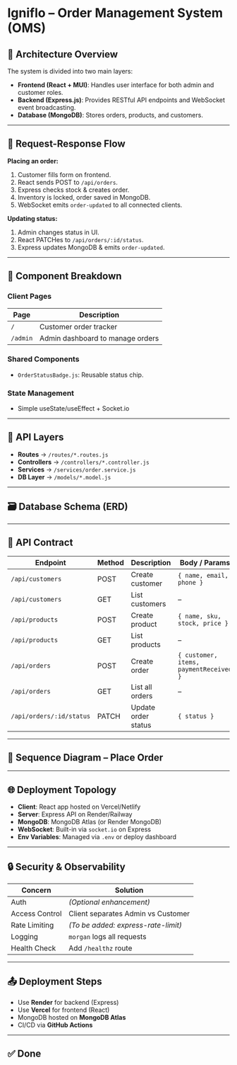 # Igniflo – Order Management System (OMS)

## 📐 Architecture Overview

The system is divided into two main layers:


- **Frontend (React + MUI)**: Handles user interface for both admin and customer roles.
- **Backend (Express.js)**: Provides RESTful API endpoints and WebSocket event broadcasting.
- **Database (MongoDB)**: Stores orders, products, and customers.

---

## 🔁 Request-Response Flow

**Placing an order:**
1. Customer fills form on frontend.
2. React sends POST to `/api/orders`.
3. Express checks stock & creates order.
4. Inventory is locked, order saved in MongoDB.
5. WebSocket emits `order-updated` to all connected clients.

**Updating status:**
1. Admin changes status in UI.
2. React PATCHes to `/api/orders/:id/status`.
3. Express updates MongoDB & emits `order-updated`.

---

## 🧩 Component Breakdown

### Client Pages

| Page        | Description                          |
|-------------|--------------------------------------|
| `/`         | Customer order tracker               |
| `/admin`    | Admin dashboard to manage orders     |

### Shared Components

- `OrderStatusBadge.js`: Reusable status chip.

### State Management

- Simple useState/useEffect + Socket.io

---

## 🚦 API Layers

- **Routes** → `/routes/*.routes.js`
- **Controllers** → `/controllers/*.controller.js`
- **Services** → `/services/order.service.js`
- **DB Layer** → `/models/*.model.js`

---

## 🗃️ Database Schema (ERD)


---

## 🔌 API Contract

| Endpoint                  | Method | Description               | Body / Params                         |
|---------------------------|--------|---------------------------|----------------------------------------|
| `/api/customers`          | POST   | Create customer           | `{ name, email, phone }`              |
| `/api/customers`          | GET    | List customers            | –                                      |
| `/api/products`           | POST   | Create product            | `{ name, sku, stock, price }`         |
| `/api/products`           | GET    | List products             | –                                      |
| `/api/orders`             | POST   | Create order              | `{ customer, items, paymentReceived }`|
| `/api/orders`             | GET    | List all orders           | –                                      |
| `/api/orders/:id/status` | PATCH  | Update order status       | `{ status }`                           |

---

## 🔄 Sequence Diagram – Place Order


---

## 🌐 Deployment Topology

- **Client**: React app hosted on Vercel/Netlify
- **Server**: Express API on Render/Railway
- **MongoDB**: MongoDB Atlas (or Render MongoDB)
- **WebSocket**: Built-in via `socket.io` on Express
- **Env Variables**: Managed via `.env` or deploy dashboard

---

## 🔒 Security & Observability

| Concern         | Solution                             |
|----------------|--------------------------------------|
| Auth            | *(Optional enhancement)*             |
| Access Control  | Client separates Admin vs Customer   |
| Rate Limiting   | *(To be added: express-rate-limit)*  |
| Logging         | `morgan` logs all requests           |
| Health Check    | Add `/healthz` route                 |

---

## 📤 Deployment Steps

- Use **Render** for backend (Express)
- Use **Vercel** for frontend (React)
- MongoDB hosted on **MongoDB Atlas**
- CI/CD via **GitHub Actions**

---

## ✅ Done

